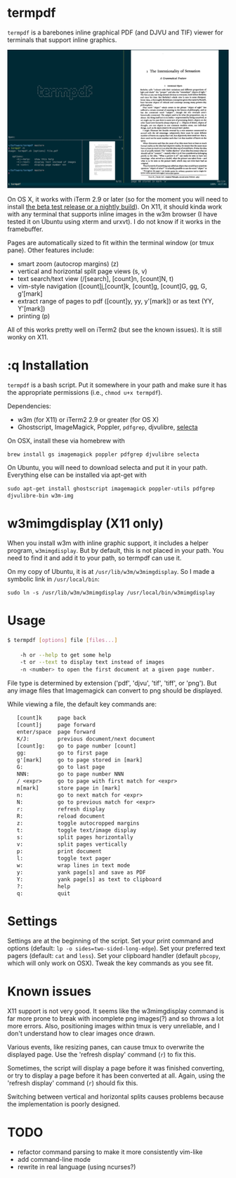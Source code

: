 termpdf
=======

`termpdf` is a barebones inline graphical PDF (and DJVU and TIF) viewer for
terminals that support inline graphics.

![screenshot]

On OS X, it works with iTerm 2.9 or later (so for the moment you will need to
install [the beta test release or a nightly build]). On X11, it should kinda work
with any terminal that supports inline images in the w3m browser (I have
tested it on Ubuntu using xterm and urxvt). I do not know if it works in the
framebuffer.

Pages are automatically sized to fit within the terminal window (or tmux
pane). Other features include:

-   smart zoom (autocrop margins) (z)
-   vertical and horizontal split page views (s, v)
-   text search/text view (/[search], [count]n, [count]N, t)
-   vim-style navigation ([count]j,[count]k, [count]g, [count]G, gg, G, g'[mark]
-   extract range of pages to pdf ([count]y, yy, y'[mark]) or as text (YY, Y'[mark])
-   printing (p)

All of this works pretty well on iTerm2 (but see the known issues). It is
still wonky on X11.

:q
Installation
============

`termpdf` is a bash script. Put it somewhere in your path and make sure it has
the appropriate permissions (i.e., `chmod u+x termpdf`).

Dependencies:

-   w3m (for X11) or iTerm2 2.9 or greater (for OS X)
-   Ghostscript, ImageMagick, Poppler, `pdfgrep`, djvulibre,
    [selecta](https://github.com/garybernhardt/selecta)

On OSX, install these via homebrew with

    brew install gs imagemagick poppler pdfgrep djvulibre selecta

On Ubuntu, you will need to download selecta and put it in your path.
Everything else can be installed via apt-get with

    sudo apt-get install ghostscript imagemagick poppler-utils pdfgrep
    djvulibre-bin w3m-img


w3mimgdisplay (X11 only)
========================

When you install w3m with inline graphic support, it includes a helper
program, `w3mimgdisplay`. But by default, this is not placed in your path. You
need to find it and add it to your path, so termpdf can use it.

On my copy of Ubuntu, it is at `/usr/lib/w3m/w3mimgdisplay`. So I made a
symbolic link in `/usr/local/bin`:

    sudo ln -s /usr/lib/w3m/w3mimgdisplay /usr/local/bin/w3mimgdisplay


Usage
=====

```.bash
$ termpdf [options] file [files...]

    -h or --help to get some help
    -t or --text to display text instead of images
    -n <number> to open the first document at a given page number.
```

File type is determined by extension ('pdf', 'djvu', 'tif', 'tiff', or 'png').
But any image files that Imagemagick can convert to png should be displayed.

While viewing a file, the default key commands are:

       [count]k     page back
       [count]j     page forward
       enter/space  page forward
       K/J:         previous document/next document
       [count]g:    go to page number [count]
       gg:          go to first page
       g'[mark]     go to page stored in [mark]
       G:           go to last page
       NNN:         go to page number NNN
       / <expr>     go to page with first match for <expr>
       m[mark]      store page in [mark]
       n:           go to next match for <expr>
       N:           go to previous match for <expr>
       r:           refresh display
       R:           reload document
       z:           toggle autocropped margins
       t:           toggle text/image display
       s:           split pages horizontally
       v:           split pages vertically
       p:           print document
       l:           toggle text pager 
       w:           wrap lines in text mode
       y:           yank page[s] and save as PDF
       Y:           yank page[s] as text to clipboard
       ?:           help
       q:           quit

# Settings

Settings are at the beginning of the script. Set your print command and
options (default: `lp -o sides=two-sided-long-edge`). Set your preferred text
pagers (default: `cat` and `less`). Set your clipboard handler (default
`pbcopy`, which will only work on OSX). Tweak the key commands as you see fit.

# Known issues

X11 support is not very good. It seems like the w3mimgdisplay command is far
more prone to break with incomplete png images(?) and so throws a lot more
errors. Also, positioning images within tmux is very unreliable, and I don't
understand how to clear images once drawn.

Various events, like resizing panes, can cause tmux to overwrite the
displayed page. Use the 'refresh display' command (`r`) to fix this.

Sometimes, the script will display a page before it was finished
converting, or try to display a page before it has been converted at all.
Again, using the 'refresh display' command (`r`) should fix this.

Switching between vertical and horizontal splits causes problems because the
implementation is poorly designed.

# TODO

-   refactor command parsing to make it more consistently vim-like
-   add command-line mode
-   rewrite in real language (using ncurses?)

  [the beta test release or a nightly build]: https://iterm2.com/downloads.html
  [Poppler]: http://poppler.freedesktop.org/
  [screenshot]: screenshot.png
